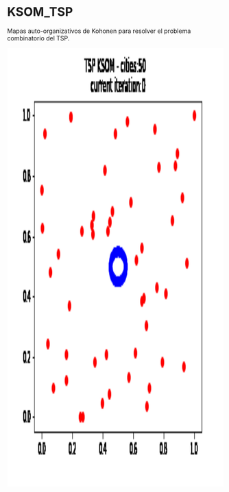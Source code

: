 # KSOM_TSP
Mapas auto-organizativos de Kohonen para resolver el problema combinatorio del TSP. 
<p><img align="center" src="https://github.com/dfs99/KSOM_TSP/blob/main/results.gif" width=1024 height=1024 /></p>
